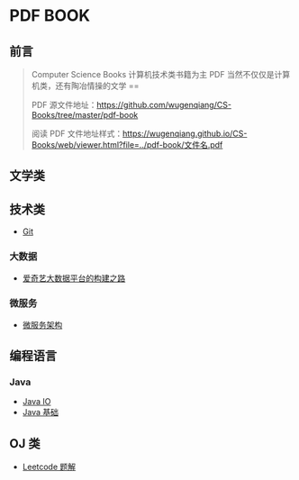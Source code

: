 # PDF BOOK

## 前言

> Computer Science Books 计算机技术类书籍为主 PDF 当然不仅仅是计算机类，还有陶冶情操的文学 ==
>
> PDF 源文件地址：https://github.com/wugenqiang/CS-Books/tree/master/pdf-book
>
> 阅读 PDF 文件地址样式：https://wugenqiang.github.io/CS-Books/web/viewer.html?file=../pdf-book/文件名.pdf

## 文学类



## 技术类

* [Git](https://wugenqiang.github.io/CS-Books/web/viewer.html?file=../pdf-book/Git.pdf)

### 大数据

* [爱奇艺大数据平台的构建之路](https://wugenqiang.github.io/CS-Books/web/viewer.html?file=../pdf-book/爱奇艺大数据平台的构建之路.pdf)

### 微服务

* [微服务架构](https://wugenqiang.github.io/CS-Books/web/viewer.html?file=../pdf-book/1.6%20Aliyun%20ApasaDB%20Go%20微服务架构.pdf)

## 编程语言

### Java

* [Java IO](https://wugenqiang.github.io/CS-Books/web/viewer.html?file=../pdf-book/Java%20IO.pdf)
* [Java 基础](https://wugenqiang.github.io/CS-Books/web/viewer.html?file=../pdf-book/Java%20基础.pdf)

## OJ 类

* [Leetcode 题解](https://wugenqiang.github.io/CS-Books/web/viewer.html?file=../pdf-book/Leetcode%20题解.pdf)